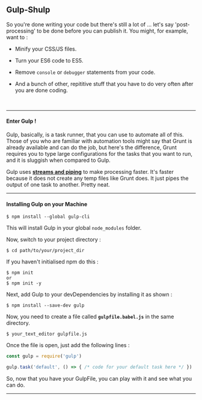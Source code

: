 ## Gulp-Shulp 

So you're done writing your code but there's still a lot of ... let's say 'post-processing' to be done before you can publish it. You might, for example, want to :

* Minify your CSS/JS files.

* Turn your ES6 code to ES5.

* Remove ```console``` or ```debugger``` statements from your code.

* And a bunch of other, repititive stuff that you have to do very often after you are done coding.

  ​

------

#### **Enter Gulp !** 

Gulp, basically, is  a task runner, that you can use to automate all of this. Those of you who are familiar with automation tools might say that Grunt is already available and can do the job,  but here's the difference, Grunt requires you to type large configurations for the tasks that you want to run, and it is sluggish when compared to Gulp. 


Gulp uses [**streams and piping**](https://github.com/substack/stream-handbook)   to make processing faster.  It's faster because it does not create any temp files like Grunt does. It just pipes the output of one task to another. Pretty neat.

------



#### Installing Gulp on your Machine

``````
$ npm install --global gulp-cli 
``````

This will install Gulp in your global `node_modules` folder. 

Now, switch to your project directory : 

``````
$ cd path/to/your/project_dir
``````

If you haven't initialised npm do this :

``````
$ npm init 
or
$ npm init -y
``````

Next, add Gulp to your devDependencies by installing it as shown :

``````
$ npm install --save-dev gulp
``````

Now, you need to create a file called  **`gulpfile.babel.js`** in the same directory.

``````
$ your_text_editor gulpfile.js
``````

Once the file is open,  just add the following lines : 

```javascript
const gulp = require('gulp')

gulp.task('default', () => { /* code for your default task here */ })
```

So, now that you have your GulpFile, you can play with it and see what you can do. 

------

